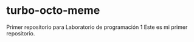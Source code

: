 # turbo-octo-meme
Primer repositorio para Laboratorio de programación 1
Este es mi primer repositorio.
